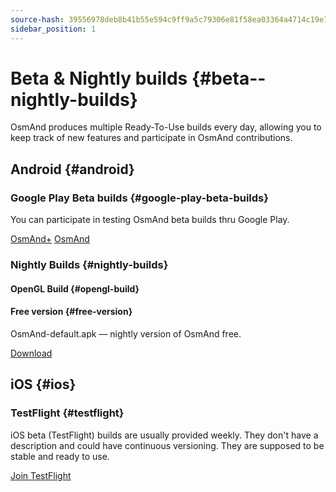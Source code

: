 ```yaml
---
source-hash: 39556978deb8b41b55e594c9ff9a5c79306e81f58ea03364a4714c19e79d3a98
sidebar_position: 1
---
```


# Beta & Nightly builds {#beta--nightly-builds}

OsmAnd produces multiple Ready-To-Use builds every day, allowing you to keep track of new features and participate in OsmAnd contributions.

## Android {#android}
### Google Play Beta builds {#google-play-beta-builds}
You can participate in testing OsmAnd beta builds thru Google Play. 

<div class="button-row">
  <a class="button button--active" href="https://play.google.com/apps/testing/net.osmand.plus">OsmAnd+</a>
  <a class="button button--active" href="https://play.google.com/apps/testing/net.osmand">OsmAnd</a>
</div>

### Nightly Builds {#nightly-builds}
#### OpenGL Build {#opengl-build}

#### Free version {#free-version}
OsmAnd-default.apk — nightly version of OsmAnd free. 
<div>
  <a class="button button--active" href="https://download.osmand.net/latest-night-build/OsmAnd-default.apk">Download</a>
</div>

## iOS {#ios}
### TestFlight {#testflight}
iOS beta (TestFlight) builds are usually provided weekly. They don't have a description and could have continuous versioning. They are supposed to be stable and ready to use.

<div>
  <a class="button button--active" href="https://testflight.apple.com/join/7poGNCKy">Join TestFlight</a>
</div>
